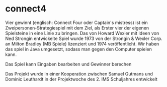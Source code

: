 # connect4

Vier gewinnt (englisch: Connect Four oder Captain's mistress) ist ein Zweipersonen-Strategiespiel mit dem Ziel, als Erster vier der eigenen Spielsteine in eine Linie zu bringen. Das von Howard Wexler mit Ideen von Ned Strongin entwickelte Spiel wurde 1973 von der Strongin & Wexler Corp. an Milton Bradley (MB Spiele) lizenziert und 1974 veröffentlicht. 
Wir haben das spiel in Java umgesetzt, sodass man gegen den Computer spielen kann.


Das Spiel kann Eingaben bearbeiten und Gewinner berechen

Das Projekt wurde in einer Kooperation zwischen Samuel Gutmans und Dominic Leuthardt in der Projektwoche des 2. IMS Schuljahres entwickelt

